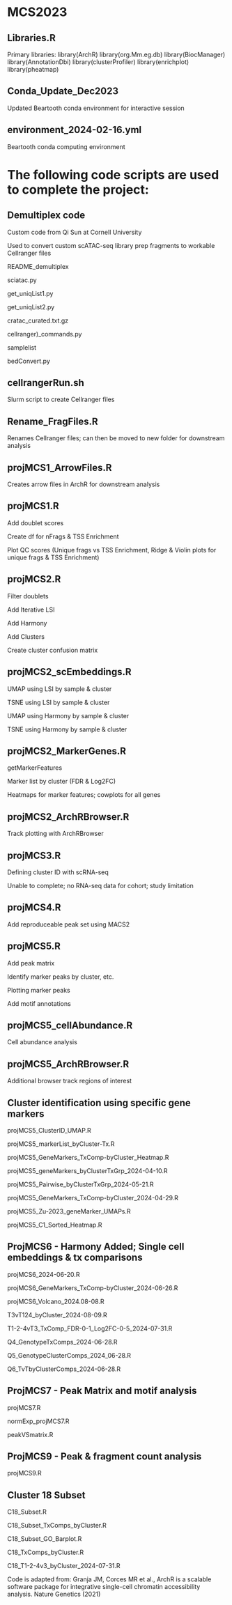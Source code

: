 # MCS2023


## Libraries.R
Primary libraries:
library(ArchR)
library(org.Mm.eg.db)
library(BiocManager)
library(AnnotationDbi)
library(clusterProfiler)
library(enrichplot)
library(pheatmap)

## Conda_Update_Dec2023
Updated Beartooth conda environment for interactive session

## environment_2024-02-16.yml
Beartooth conda computing environment



# The following code scripts are used to complete the project:


## Demultiplex code

Custom code from Qi Sun at Cornell University

Used to convert custom scATAC-seq library prep fragments to workable Cellranger files

README_demultiplex

sciatac.py

get_uniqList1.py

get_uniqList2.py

cratac_curated.txt.gz

cellranger)_commands.py

samplelist

bedConvert.py



## cellrangerRun.sh

Slurm script to create Cellranger files


## Rename_FragFiles.R

Renames Cellranger files; can then be moved to new folder for downstream analysis


## projMCS1_ArrowFiles.R

Creates arrow files in ArchR for downstream analysis


## projMCS1.R

Add doublet scores

Create df for nFrags & TSS Enrichment

Plot QC scores (Unique frags vs TSS Enrichment, Ridge & Violin plots for unique frags & TSS Enrichment)


## projMCS2.R

Filter doublets

Add Iterative LSI

Add Harmony

Add Clusters

Create cluster confusion matrix


## projMCS2_scEmbeddings.R

UMAP using LSI by sample & cluster

TSNE using LSI by sample & cluster

UMAP using Harmony by sample & cluster

TSNE using Harmony by sample & cluster


## projMCS2_MarkerGenes.R

getMarkerFeatures

Marker list by cluster (FDR & Log2FC)

Heatmaps for marker features; cowplots for all genes


## projMCS2_ArchRBrowser.R

Track plotting with ArchRBrowser


## projMCS3.R

Defining cluster ID with scRNA-seq 

Unable to complete; no RNA-seq data for cohort; study limitation


## projMCS4.R

Add reproduceable peak set using MACS2


## projMCS5.R

Add peak matrix

Identify marker peaks by cluster, etc.

Plotting marker peaks

Add motif annotations


## projMCS5_cellAbundance.R

Cell abundance analysis


## projMCS5_ArchRBrowser.R

Additional browser track regions of interest


## Cluster identification using specific gene markers

projMCS5_ClusterID_UMAP.R

projMCS5_markerList_byCluster-Tx.R

projMCS5_GeneMarkers_TxComp-byCluster_Heatmap.R

projMCS5_geneMarkers_byClusterTxGrp_2024-04-10.R

projMCS5_Pairwise_byClusterTxGrp_2024-05-21.R

projMCS5_GeneMarkers_TxComp-byCluster_2024-04-29.R

projMCS5_Zu-2023_geneMarker_UMAPs.R

projMCS5_C1_Sorted_Heatmap.R



## ProjMCS6 - Harmony Added; Single cell embeddings & tx comparisons

projMCS6_2024-06-20.R

projMCS6_GeneMarkers_TxComp-byCluster_2024-06-26.R

projMCS6_Volcano_2024.08-08.R

T3vT124_byCluster_2024-08-09.R

T1-2-4vT3_TxComp_FDR-0-1_Log2FC-0-5_2024-07-31.R

Q4_GenotypeTxComps_2024-06-28.R

Q5_GenotypeClusterComps_2024_06-28.R

Q6_TvTbyClusterComps_2024-06-28.R


## ProjMCS7 - Peak Matrix and motif analysis

projMCS7.R

normExp_projMCS7.R

peakVSmatrix.R


## ProjMCS9 - Peak & fragment count analysis

projMCS9.R


## Cluster 18 Subset

C18_Subset.R

C18_Subset_TxComps_byCluster.R

C18_Subset_GO_Barplot.R

C18_TxComps_byCluster.R

C18_T1-2-4v3_byCluster_2024-07-31.R






Code is adapted from: Granja JM, Corces MR et al., ArchR is a scalable software package for integrative single-cell chromatin accessibility analysis. Nature Genetics (2021)
